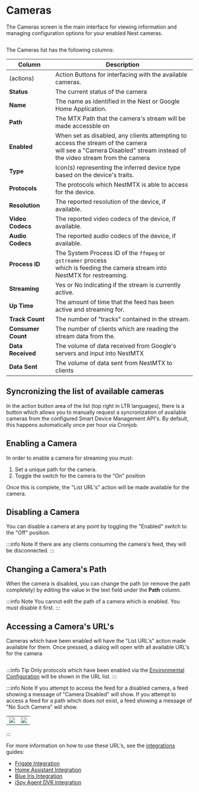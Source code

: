 # Cameras

<script setup>
import { useData } from 'vitepress'
import { computed } from 'vue'

const { isDark } = useData()
const src = computed(() => isDark.value ? '/screenshots/cameras-dark.png' : '/screenshots/cameras-light.png')
const urlsSrc = computed(() => isDark.value ? '/screenshots/camera-urls-dark.png' : '/screenshots/camera-urls-light.png')
</script>

The Cameras screen is the main interface for viewing information and managing configuration options for your enabled Nest cameras.

<img :src="src" />

The Cameras list has the following columns:

| Column             | Description                                                                                                                                                           |
| ------------------ | --------------------------------------------------------------------------------------------------------------------------------------------------------------------- |
| (actions)          | Action Buttons for interfacing with the available cameras.                                                                                                            |
| **Status**         | The current status of the camera                                                                                                                                      |
| **Name**           | The name as identified in the Nest or Google Home Application.                                                                                                        |
| **Path**           | The MTX Path that the camera's stream will be made accessble on                                                                                                       |
| **Enabled**        | When set as disabled, any clients attempting to access the stream of the camera <br />will see a "Camera Disabled" stream instead of the video stream from the camera |
| **Type**           | Icon(s) representing the inferred device type based on the device's traits.                                                                                           |
| **Protocols**      | The protocols which NestMTX is able to access for the device.                                                                                                         |
| **Resolution**     | The reported resolution of the device, if available.                                                                                                                  |
| **Video Codecs**   | The reported video codecs of the device, if available.                                                                                                                |
| **Audio Codecs**   | The reported audio codecs of the device, if available.                                                                                                                |
| **Process ID**     | The System Process ID of the `ffmpeg` or `gstreamer` process <br />which is feeding the camera stream into NestMTX for restreaming.                                   |
| **Streaming**      | Yes or No indicating if the stream is currently active.                                                                                                               |
| **Up Time**        | The amount of time that the feed has been active and streaming for.                                                                                                   |
| **Track Count**    | The number of "tracks" contained in the stream.                                                                                                                       |
| **Consumer Count** | The number of clients which are reading the stream data from the.                                                                                                     |
| **Data Received**  | The volume of data received from Google's servers and input into NestMTX                                                                                              |
| **Data Sent**      | The volume of data sent from NestMTX to clients                                                                                                                       |

## Syncronizing the list of available cameras

In the action button area of the list (top right in LTR languages), there is a button which allows you to manually request a syncronization of available cameras from the configured Smart Device Management API's. By default, this happens automatically once per hour via Cronjob.

## Enabling a Camera

In order to enable a camera for streaming you must:

1. Set a unique path for the camera.
2. Toggle the switch for the camera to the "On" position

Once this is complete, the "List URL's" action will be made available for the camera.

## Disabling a Camera

You can disable a camera at any point by toggling the "Enabled" switch to the "Off" position.

:::info Note
If there are any clients consuming the camera's feed, they will be disconnected.
:::

## Changing a Camera's Path

When the camera is disabled, you can change the path (or remove the path completely) by editing the value in the text field under the **Path** column.

:::info Note
You cannot edit the path of a camera which is enabled. You must disable it first.
:::

## Accessing a Camera's URL's

Cameras which have been enabled will have the "List URL's" action made available for them. Once pressed, a dialog will open with all available URL's for the camera

<img :src="urlsSrc" />

:::info Tip
Only protocols which have been enabled via the [Environmental Configuration](/installation/configuration) will be shown in the URL list.
:::

:::info Note
If you attempt to access the feed for a disabled camera, a feed showing a message of "Camera Disabled" will show. If you attempt to access a feed for a path which does not exist, a feed showing a message of "No Such Camera" will show.

<table>
    <tbody>
        <tr>
            <td width="50%">
                <img src="/screenshots/camera-disabled.jpg" />
            </td>
            <td width="50%">
                <img src="/screenshots/no-such-camera.jpg" />
            </td>
        </tr>
    </tbody>
</table>
:::

For more information on how to use these URL's, see the [integrations](/integrations/) guides:

* [Frigate Integration](/integrations/frigate)
* [Home Assistant Integration](/integrations/hass)
* [Blue Iris Integration](/integrations/blue-iris)
* [iSpy Agent DVR Integration](/integrations/ispy)
